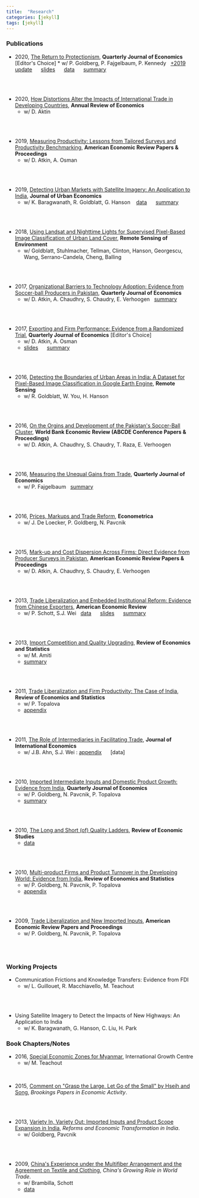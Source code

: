 ```yaml
---
title:  "Research"
categories: [jekyll]
tags: [jekyll]
---
```


### Publications

- 2020, [The Return to Protectionism]({{site.baseurl}}/files/qje_RTP/RTP.pdf), **Quarterly Journal of Economics** [Editor's Choice]
		* w/ P. Goldberg, P. Fajgelbaum, P. Kennedy&nbsp;&nbsp;&nbsp;[+2019 update]({{site.baseurl}}/files/qje_RTP/RTP_update.pdf)&nbsp;&nbsp;&nbsp;&nbsp;&nbsp;&nbsp;[slides]({{site.baseurl}}/files/qje_RTP/RTP_slides.pdf)&nbsp;&nbsp;&nbsp;&nbsp;&nbsp;&nbsp;[data]({{site.baseurl}}/files/qje_RTP/RTP_data.zip)&nbsp;&nbsp;&nbsp;&nbsp;&nbsp;&nbsp;[summary](https://voxeu.org/article/return-protectionism)
<br/>
<br/>

- 2020, [How Distortions Alter the Impacts of International Trade in Developing Countries]({{site.baseurl}}/files/are_DAIIT/DAIIT.pdf), **Annual Review of Economics** 
    * w/ D. Aktin
<br/>
<br/>

- 2019, [Measuring Productivity: Lessons from Tailored Surveys and Productivity Benchmarking]({{site.baseurl}}/files/aerpp_MPTSPB/MPTSPB.pdf), **American Economic Review Papers & Proceedings**
    * w/ D. Atkin, A. Osman
<br/>
<br/>

- 2019, [Detecting Urban Markets with Satellite Imagery: An Application to India]({{site.baseurl}}/files/jue_DUM/DUM.pdf), **Journal of Urban Economics**
    * w/ K. Baragwanath, R. Goldblatt, G. Hanson &nbsp;&nbsp;&nbsp;[data]({{site.baseurl}}/files/jue_DUM/DUM_data.zip)&nbsp;&nbsp;&nbsp;&nbsp;&nbsp;&nbsp;[summary](https://voxdev.org/topic/infrastructure-urbanisation/satellite-imagery-future-tracking-urban-markets)
<br/>
<br/>

- 2018, [Using Landsat and Nighttime Lights for Supervised Pixel-Based Image Classification of Urban Land Cover]({{site.baseurl}}/files/rse_ULNLSPBIC/ULNLSPBIC.pdf), **Remote Sensing of Environment**
    * w/ Goldblatt, Stuhlmacher, Tellman, Clinton, Hanson, Georgescu, Wang, Serrano-Candela, Cheng, Balling
<br/>
<br/>

- 2017, [Organizational Barriers to Technology Adoption: Evidence from Soccer-ball Producers in Pakistan]({{site.baseurl}}/files/qje_OBTAP/OBTAP.pdf), **Quarterly Journal of Economics** 
    * w/ D. Atkin, A. Chaudhry, S. Chaudry, E. Verhoogen&nbsp;&nbsp;&nbsp;[summary](https://voxdev.org/topic/technology-innovation/incentivising-technology-adoption-pakistani-firms)
<br/>
<br/>

- 2017, [Exporting and Firm Performance: Evidence from a Randomized Trial]({{site.baseurl}}/files/qje_EFP/EFP.pdf), **Quarterly Journal of Economics** [Editor's Choice]
    * w/ D. Atkin, A. Osman
    * [slides]({{site.baseurl}}/files/qje_EFP/EFP_slides.pdf)&nbsp;&nbsp;&nbsp;&nbsp;&nbsp;&nbsp;[summary](https://voxeu.org/article/exports-and-firm-performance-randomised-trial-evidence)
<br/>
<br/>

- 2016, [Detecting the Boundaries of Urban Areas in India: A Dataset for Pixel-Based Image Classification in Google Earth Engine]({{site.baseurl}}/files/rs_DBUAI/DBUAI.pdf), **Remote Sensing**
    * w/ R. Goldblatt, W. You, H. Hanson
<br/>
<br/>

- 2016, [On the Orgins and Development of the Pakistan's Soccer-Ball Cluster]({{site.baseurl}}/files/wbr_ODPCBC/ODPCBC.pdf), **World Bank Economic Review (ABCDE Conference Papers & Proceedings)**
    * w/ D. Atkin, A. Chaudhry, S. Chaudry, T. Raza, E. Verhoogen
<br/>
<br/>

- 2016, [Measuring the Unequal Gains from Trade]({{site.baseurl}}/files/qje_MUGFT/MUGFT.pdf), **Quarterly Journal of Economics** 
    * w/ P. Fajgelbaum&nbsp;&nbsp;&nbsp;[summary](https://voxeu.org/article/pro-poor-bias-trade-new-research-expenditure-channel)
<br/>
<br/>

- 2016, [Prices, Markups and Trade Reform]({{site.baseurl}}/files/ecma_PMTR/PMTR.pdf), **Econometrica**
    * w/ J. De Loecker, P. Goldberg, N. Pavcnik
<br/>
<br/>

- 2015, [Mark-up and Cost Dispersion Across Firms: Direct Evidence from Producer Surveys in Pakistan]({{site.baseurl}}/files/aerpp_MCDAF/MCDAF.pdf), **American Economic Review Papers & Proceedings**
    * w/ D. Atkin, A. Chaudhry, S. Chaudry, E. Verhoogen
<br/>
<br/>

- 2013, [Trade Liberalization and Embedded Institutional Reform: Evidence from Chinese Exporters]({{site.baseurl}}/files/aer_TLEIR/TLEIR.pdf), **American Economic Review**
    * w/ P. Schott, S.J. Wei&nbsp;&nbsp;&nbsp;[data](https://sompks4.github.io/sub_data.html)&nbsp;&nbsp;&nbsp;&nbsp;&nbsp;&nbsp;[slides]({{site.baseurl}}/files/aer_TLEIR/TLEIR_slides.pptx)&nbsp;&nbsp;&nbsp;&nbsp;&nbsp;&nbsp;[summary](https://voxeu.org/article/hidden-gains-trade-liberalisation)
<br/>
<br/>

- 2013, [Import Competition and Quality Upgrading]({{site.baseurl}}/files/restat_ICQU/ICQU.pdf), **Review of Economics and Statistics**
    * w/ M. Amiti
    * [summary](https://voxdev.org/topic/firms-trade/import-competition-and-quality-domestic-goods)
<br/>
<br/>

- 2011, [Trade Liberalization and Firm Productivity: The Case of India]({{site.baseurl}}/files/restat_TFLP/TFLP.pdf), **Review of Economics and Statistics**
    * w/ P. Topalova
    * [appendix]({{site.baseurl}}/files/restat_TFLP/TLFP_appendix.pdf)
<br/>
<br/>

- 2011, [The Role of Intermediaries in Facilitating Trade]({{site.baseurl}}/files/jie_RIFT/RIFT.pdf), **Journal of International Economics** 
    * w/ J.B. Ahn, S.J. Wei
	: [appendix]({{site.baseurl}}/files/jie_RIFT/RIFT_appendix.pdf)&nbsp;&nbsp;&nbsp;&nbsp;&nbsp;&nbsp;[data]
<br/>
<br/>

- 2010, [Imported Intermediate Inputs and Domestic Product Growth: Evidence from India]({{site.baseurl}}/files/qje_IIIDPG/IIDPG.pdf), **Quarterly Journal of Economics** 
    * w/ P. Goldberg, N. Pavcnik, P. Topalova
    * [summary](https://voxeu.org/article/imported-inputs-and-domestic-product-growth-india)
<br/>
<br/>

- 2010, [The Long and Short (of) Quality Ladders]({{site.baseurl}}/files/restud_LSQL/LSQL.pdf), **Review of Economic Studies**
    - [data]({{site.baseurl}}/files/restud_LSQL/ladders_100113.zip)
<br/>
<br/>

- 2010, [Multi-product Firms and Product Turnover in the Developing World: Evidence from India]({{site.baseurl}}/files/restat_MFPTDW/MFPTDW.pdf), **Review of Economics and Statistics** 
    * w/ P. Goldberg, N. Pavcnik, P. Topalova
    - [appendix]({{site.baseurl}}/files/restat_mp/MFPTDW_appendix.pdf)
<br/>
<br/>

- 2009, [Trade Liberalization and New Imported Inputs]({{site.baseurl}}/files/aerpp_TLNII/TLNII.pdf), **American Economic Review Papers and Proceedings** 
    * w/ P. Goldberg, N. Pavcnik, P. Topalova
<br/>
<br/>

### Working Projects
- Communication Frictions and Knowledge Transfers: Evidence from FDI
    * w/ L. Guillouet, R. Macchiavello, M. Teachout
<br/>
<br/>

- Using Satellite Imagery to Detect the Impacts of New Highways: An Application to India
    * w/ K. Baragwanath, G. Hanson, C. Liu, H. Park


### Book Chapters/Notes

- 2016, [Special Economic Zones for Myanmar]({{site.baseurl}}/files/policy/sez/SEZs-in-Myanmar), International Growth Centre
    * w/ M. Teachout
<br/>	

- 2015, [Comment on "Grasp the Large, Let Go of the Small" by Hseih and Song]({{site.baseurl}}/files/book_HS/CHS.pdf), *Brookings Papers in Economic Activity*.
<br/>
<br/>

- 2013, [Variety In, Variety Out: Imported Inputs and Product Scope Expansion in India]({{site.baseurl}}/files/book_VIVO/VIVO.pdf), *Reforms and Economic Transformation in India*. 
    * w/ Goldberg, Pavcnik
<br/>
<br/>

- 2009, [China's Experience under the Multifiber Arrangement and the Agreement on Textile and Clothing]({{site.baseurl}}/files/book_MFA/MFA.pdf), *China's Growing Role in World Trade*. 
    * w/ Brambilla, Schott
    * [data](https://sompks4.github.io/sub_data.html)
<br/>
<br/>

